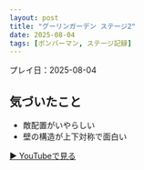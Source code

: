 ```yaml
---
layout: post
title: "グーリンガーデン ステージ2"
date: 2025-08-04
tags: [ボンバーマン, ステージ記録]
---
```


プレイ日：2025-08-04

## 気づいたこと
- 敵配置がいやらしい
- 壁の構造が上下対称で面白い

[▶ YouTubeで見る](https://youtu.be/abc123xyz)
